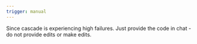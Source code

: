```yaml
---
trigger: manual
---
```


Since cascade is experiencing high failures. Just provide the code in chat - do not provide edits or make edits.